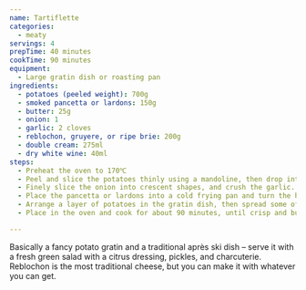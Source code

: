 ```yaml
---
name: Tartiflette
categories:
  - meaty
servings: 4
prepTime: 40 minutes
cookTime: 90 minutes
equipment:
  - Large gratin dish or roasting pan
ingredients:
  - potatoes (peeled weight): 700g
  - smoked pancetta or lardons: 150g
  - butter: 25g
  - onion: 1
  - garlic: 2 cloves
  - reblochon, gruyere, or ripe brie: 200g
  - double cream: 275ml
  - dry white wine: 40ml
steps:
  - Preheat the oven to 170℃
  - Peel and slice the potatoes thinly using a mandoline, then drop into a large pan of salted boiling water for 3 minutes. Remove and spread out, allowing to steam dry.
  - Finely slice the onion into crescent shapes, and crush the garlic. Slice the cheese into long strips.
  - Place the pancetta or lardons into a cold frying pan and turn the heat on medium-high. Stir regularly until just starting to crisp up, then add the onions and butter. Cook for around 10 minutes until soft and golden. Add the garlic and cook for another 2 minutes, then remove from the heat.
  - Arrange a layer of potatoes in the gratin dish, then spread some of the bacon and onion mixture over the top. Place some cheese slices on top, pour over some cream and wine, and season with salt and pepper. Repeat this in layers, using about a third at a time. On top, you should have a layer of potatoes covered with cream, wine, and cheese. Sprinkle with some additional salt.
  - Place in the oven and cook for about 90 minutes, until crisp and bubbling on top. Remove and leave to cool slightly before slicing and serving.

---
```


Basically a fancy potato gratin and a traditional après ski dish – serve it with a fresh green salad with a citrus dressing, pickles, and charcuterie. Reblochon is the most traditional cheese, but you can make it with whatever you can get.
